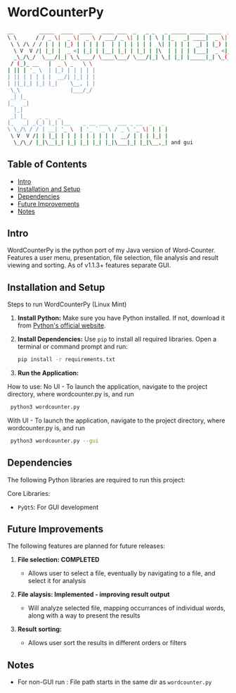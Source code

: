 # WordCounterPy
```bash
__        _____  ____  ____   ____ ___  _   _ _   _ _____ _____ ____  _ 
\ \      / / _ \|  _ \|  _ \ / ___/ _ \| | | | \ | |_   _| ____|  _ \| |
 \ \ /\ / / | | | |_) | | | | |  | | | | | | |  \| | | | |  _| | |_) | |
  \ V  V /| |_| |  _ <| |_| | |__| |_| | |_| | |\  | | | | |___|  _ <|_|
  _\_/\_/  \___/|_| \_\____/ \____\___/ \___/|_| \_| |_| |_____|_| \_(_)
 / (_)_ __   |  _ \ _   \ \                                             
| || | '_ \  | |_) | | | | |                                            
| || | | | | |  __/| |_| | |                                            
| ||_|_| |_| |_|    \__, | |                                            
 \_\                |___/_/                                             
 _| |_                                                                  
|_   _|                                                                 
  |_|                                                                   
 _| |_    _ _   _                                                       
|_   _| _(_) |_| |__    _ __ ___   ___ _ __  _   _                      
\ \_/\ / / | __| '_ \  | '_ ` _ \ / _ \ '_ \| | | |                     
 \ V  V /| | |_| | | | | | | | | |  __/ | | | |_| |                     
  \_/\_/ |_|\__|_| |_| |_| |_| |_|\___|_| |_|\__,_| and gui     
  ```

## Table of Contents
- [Intro](#introduction)
- [Installation and Setup](#installation-and-setup)
- [Dependencies](#dependencies)
- [Future Improvements](#future-improvements)
- [Notes](#notes)

## Intro

WordCounterPy is the python port of my Java version of Word-Counter. Features a user menu, presentation, file selection, file analysis and result viewing and sorting. As of v1.1.3+ features separate GUI.

## Installation and Setup

Steps to run WordCounterPy (Linux Mint)

1. **Install Python:**
   Make sure you have Python installed. If not, download it from [Python's official website](https://www.python.org/downloads/).

2. **Install Dependencies:**
   Use `pip` to install all required libraries. Open a terminal or command prompt and run:
   ```bash
   pip install -r requirements.txt
   ```
3. **Run the Application:**

How to use:
   No UI - To launch the application, navigate to the project directory, where wordcounter.py is, and run 
   ```bash
    python3 wordcounter.py
   ```
   With UI - To launch the application, navigate to the project directory, where wordcounter.py is, and run 
   ```bash
    python3 wordcounter.py --gui
   ```

## Dependencies
The following Python libraries are required to run this project:

Core Libraries:

- `PyQt5`: For GUI development

## Future Improvements
The following features are planned for future releases:

1. **File selection: COMPLETED**
    - Allows user to select a file, eventually by navigating to a file, and select it for analysis

2. **File alaysis: Implemented - improving result output**
    - Will analyze selected file, mapping occurrances of individual words, along with a way to present the results

3. **Result sorting:**
    - Allows user sort the results in different orders or filters


## Notes
- For non-GUI run : File path starts in the same dir as `wordcounter.py`